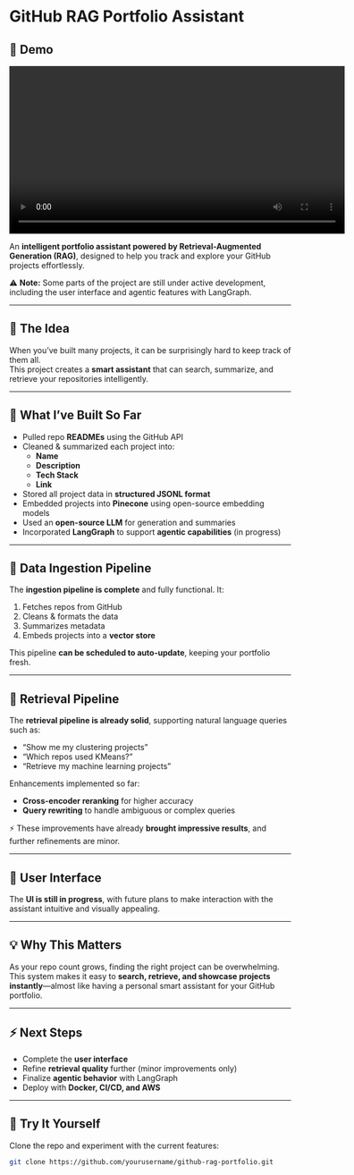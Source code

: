 # GitHub RAG Portfolio Assistant

## 🎥 Demo

<video src="static/demo.gif" controls width="600"></video>


An **intelligent portfolio assistant powered by Retrieval-Augmented Generation (RAG)**, designed to help you track and explore your GitHub projects effortlessly.  

⚠️ **Note:** Some parts of the project are still under active development, including the user interface and agentic features with LangGraph.

---

## 🔹 The Idea
When you’ve built many projects, it can be surprisingly hard to keep track of them all.  
This project creates a **smart assistant** that can search, summarize, and retrieve your repositories intelligently.  

---

## 🔹 What I’ve Built So Far
- Pulled repo **READMEs** using the GitHub API  
- Cleaned & summarized each project into:
  - **Name**
  - **Description**
  - **Tech Stack**
  - **Link**  
- Stored all project data in **structured JSONL format**  
- Embedded projects into **Pinecone** using open-source embedding models  
- Used an **open-source LLM** for generation and summaries  
- Incorporated **LangGraph** to support **agentic capabilities** (in progress)  

---

## 🔹 Data Ingestion Pipeline
The **ingestion pipeline is complete** and fully functional. It:
1. Fetches repos from GitHub  
2. Cleans & formats the data  
3. Summarizes metadata  
4. Embeds projects into a **vector store**  

This pipeline **can be scheduled to auto-update**, keeping your portfolio fresh.

---

## 🔹 Retrieval Pipeline
The **retrieval pipeline is already solid**, supporting natural language queries such as:
- “Show me my clustering projects”  
- “Which repos used KMeans?”  
- “Retrieve my machine learning projects”  

Enhancements implemented so far:
- **Cross-encoder reranking** for higher accuracy  
- **Query rewriting** to handle ambiguous or complex queries  

⚡ These improvements have already **brought impressive results**, and further refinements are minor.

---

## 🔹 User Interface
The **UI is still in progress**, with future plans to make interaction with the assistant intuitive and visually appealing.

---

## 💡 Why This Matters
As your repo count grows, finding the right project can be overwhelming.  
This system makes it easy to **search, retrieve, and showcase projects instantly**—almost like having a personal smart assistant for your GitHub portfolio.

---

## ⚡ Next Steps
- Complete the **user interface**  
- Refine **retrieval quality** further (minor improvements only)  
- Finalize **agentic behavior** with LangGraph  
- Deploy with **Docker, CI/CD, and AWS**  

---

## 🔗 Try It Yourself
Clone the repo and experiment with the current features:

```bash
git clone https://github.com/yourusername/github-rag-portfolio.git


